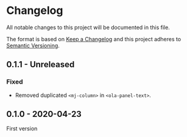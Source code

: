 # Changelog

All notable changes to this project will be documented in this file.

The format is based on [Keep a Changelog](http://keepachangelog.com/) 
and this project adheres to [Semantic Versioning](http://semver.org/).

## 0.1.1 - Unreleased
### Fixed
- Removed duplicated `<mj-column>` in `<ola-panel-text>`.

## 0.1.0 - 2020-04-23
First version
